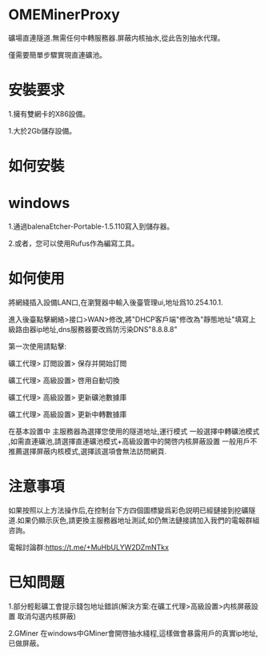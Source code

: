 # OMEMinerProxy

礦場直連隧道.無需任何中轉服務器.屏蔽内核抽水,從此告別抽水代理。

僅需要簡單步驟實現直連礦池。

# 安裝要求

1.擁有雙網卡的X86設備。

1.大於2Gb儲存設備。

# 如何安裝

# windows

1.通過balenaEtcher-Portable-1.5.110寫入到儲存器。

2.或者，您可以使用Rufus作為編寫工具。

# 如何使用

將網綫插入設備LAN口,在瀏覽器中輸入後臺管理ui,地址爲10.254.10.1.

進入後臺點擊網絡>接口>WAN>修改,將"DHCP客戶端"修改為"靜態地址"填寫上級路由器ip地址,dns服務器要改爲防污染DNS"8.8.8.8"

第一次使用請點擊:

礦工代理> 訂閲設置> 保存并開始訂閲

礦工代理> 高級設置> 啓用自動切換

礦工代理> 高級設置> 更新礦池數據庫

礦工代理> 高級設置> 更新中轉數據庫


在基本設置中 主服務器為選擇您使用的隧道地址,運行模式 一般選擇中轉礦池模式 ,如需直連礦池,請選擇直連礦池模式+高級設置中的開啓内核屏蔽設置  一般用戶不推薦選擇屏蔽内核模式,選擇該選項會無法訪問網頁.

# 注意事項

如果按照以上方法操作后,在控制台下方四個圖標變爲彩色説明已經鏈接到挖礦隧道.如果仍顯示灰色,請更換主服務器地址測試,如仍無法鏈接請加入我們的電報群組咨詢。

電報討論群:https://t.me/+MuHbULYW2DZmNTkx


# 已知問題

1.部分輕鬆礦工會提示錢包地址錯誤(解決方案:在礦工代理>高級設置>内核屏蔽設置 取消勾選内核屏蔽)

2.GMiner 在windows中GMiner會開啓抽水綫程,這樣做會暴露用戶的真實ip地址,已做屏蔽。

